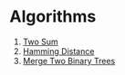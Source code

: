 # Algorithms
1. [Two Sum](https://github.com/zderick/Algorithms/blob/master/1.%20Two%20Sum.java)
461. [Hamming Distance](https://github.com/zderick/Algorithms/blob/master/461.%20Hamming%20Distance.java)
617. [Merge Two Binary Trees](https://github.com/zderick/Algorithms/blob/master/617.%20Merge%20Two%20Binary%20Trees.java)
